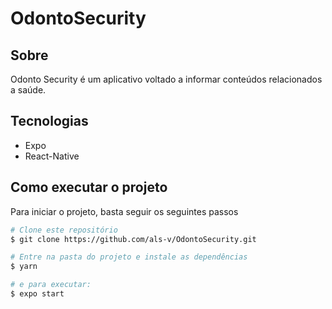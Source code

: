 # OdontoSecurity

## Sobre
Odonto Security é um aplicativo voltado a informar conteúdos relacionados a saúde.

## Tecnologias

- Expo
- React-Native


## Como executar o projeto

Para iniciar o projeto, basta seguir os seguintes passos

```bash
# Clone este repositório
$ git clone https://github.com/als-v/OdontoSecurity.git

# Entre na pasta do projeto e instale as dependências
$ yarn

# e para executar:
$ expo start

```
